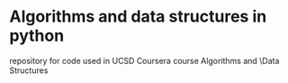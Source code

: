 # Algorithms and data structures in python
 repository for code used in UCSD Coursera course Algorithms and \Data Structures
